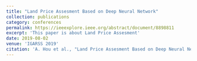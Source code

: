 ```yaml
---
title: "Land Price Assesment Based on Deep Neural Network"
collection: publications
category: conferences
permalink: https://ieeexplore.ieee.org/abstract/document/8898811
excerpt: 'This paper is about Land Price Assesment'
date: 2019-08-02
venue: 'IGARSS 2019'
citation: 'A. Hou et al., "Land Price Assesment Based on Deep Neural Network," IGARSS 2019 - 2019 IEEE International Geoscience and Remote Sensing Symposium, Yokohama, Japan, 2019, pp. 3053-3056, doi: 10.1109/IGARSS.2019.8898811.'
---
```

